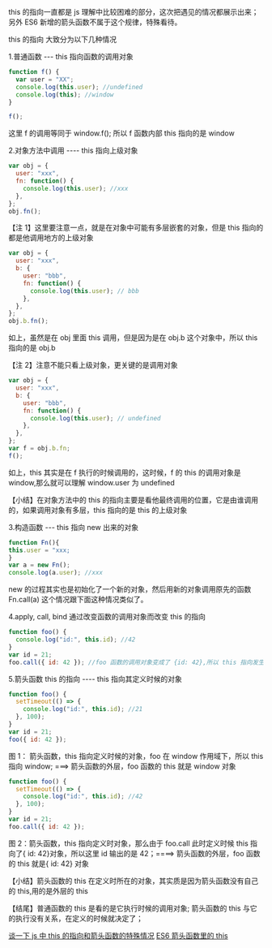 this 的指向一直都是 js 理解中比较困难的部分，这次把遇见的情况都展示出来；另外 ES6 新增的箭头函数不属于这个规律，特殊看待。

this 的指向 大致分为以下几种情况

1.普通函数 --- this 指向函数的调用对象

```js
function f() {
  var user = "XX";
  console.log(this.user); //undefined
  console.log(this); //window
}

f();
```

这里 f 的调用等同于 window.f(); 所以 f 函数内部 this 指向的是 window

2.对象方法中调用 ---- this 指向上级对象

```js
var obj = {
  user: "xxx",
  fn: function() {
    console.log(this.user); //xxx
  },
};
obj.fn();
```

【注 1】这里要注意一点，就是在对象中可能有多层嵌套的对象，但是 this 指向的都是他调用地方的上级对象

```js
var obj = {
  user: "xxx",
  b: {
    user: "bbb",
    fn: function() {
      console.log(this.user); // bbb
    },
  },
};
obj.b.fn();
```

如上，虽然是在 obj 里面 this 调用，但是因为是在 obj.b 这个对象中，所以 this 指向的是 obj.b

【注 2】注意不能只看上级对象，更关键的是调用对象

```js
var obj = {
  user: "xxx",
  b: {
    user: "bbb",
    fn: function() {
      console.log(this.user); // undefined
    },
  },
};
var f = obj.b.fn;
f();
```

如上，this 其实是在 f 执行的时候调用的，这时候，f 的 this 的调用对象是 window,那么就可以理解 window.user 为 undefined

【小结】在对象方法中的 this 的指向主要是看他最终调用的位置，它是由谁调用的，如果调用对象有多层，this 指向的是 this 的上级对象

3.构造函数 --- this 指向 new 出来的对象

```js
function Fn(){
this.user = "xxx;
}
var a = new Fn();
console.log(a.user); //xxx
```

new 的过程其实也是初始化了一个新的对象，然后用新的对象调用原先的函数 Fn.call(a) 这个情况跟下面这种情况类似了。

4.apply, call, bind 通过改变函数的调用对象而改变 this 的指向

```js
function foo() {
  console.log("id:", this.id); //42
}
var id = 21;
foo.call({ id: 42 }); //foo 函数的调用对象变成了 {id: 42},所以 this 指向发生了变化 5.箭头函数 this 的指向 ---- this 指向其定义时候的对象
```

5.箭头函数 this 的指向 ---- this 指向其定义时候的对象

```js
function foo() {
  setTimeout(() => {
    console.log("id:", this.id); //21
  }, 100);
}
var id = 21;
foo({ id: 42 });
```

图 1： 箭头函数，this 指向定义时候的对象，foo 在 window 作用域下，所以 this 指向 window; ===> 箭头函数的外层，foo 函数的 this 就是 window 对象

```js
function foo() {
  setTimeout(() => {
    console.log("id:", this.id); //42
  }, 100);
}
var id = 21;
foo.call({ id: 42 });
```

图 2：箭头函数，this 指向定义时对象，那么由于 foo.call 此时定义时候 this 指向了{ id: 42}对象，所以这里 id 输出的是 42；====> 箭头函数的外层，foo 函数的 this 就是{ id: 42} 对象

【小结】箭头函数的 this 在定义时所在的对象，其实质是因为箭头函数没有自己的 this,用的是外层的 this

【结尾】普通函数的 this 是看的是它执行时候的调用对象; 箭头函数的 this 与它的执行没有关系，在定义的时候就决定了；

[谈一下 js 中 this 的指向和箭头函数的特殊情况](https://segmentfault.com/a/1190000017091508)
[ES6 箭头函数里的 this](https://www.jianshu.com/p/c1ee12a328d2)
